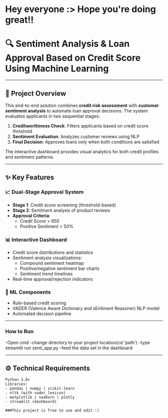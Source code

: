 # Hey everyone :> Hope you're doing great!!



# 🔍 Sentiment Analysis & Loan Approval Based on Credit Score Using Machine Learning

***

## 📌 Project Overview
This end-to-end solution combines **credit risk assessment** with **customer sentiment analysis** to automate loan approval decisions. The system evaluates applicants in two sequential stages:
1. **Creditworthiness Check**: Filters applicants based on credit score threshold
2. **Sentiment Evaluation**: Analyzes customer reviews using NLP
3. **Final Decision**: Approves loans only when both conditions are satisfied

The interactive dashboard provides visual analytics for both credit profiles and sentiment patterns.

***

## ✨ Key Features
### 📈 Dual-Stage Approval System
- **Stage 1**: Credit score screening (threshold-based)
- **Stage 2**: Sentiment analysis of product reviews
- **Approval Criteria**: 
  - Credit Score > 650 
  - Positive Sentiment > 50%

### 📊 Interactive Dashboard
- Credit score distributions and statistics
- Sentiment analysis visualizations:
  - Compound sentiment heatmap
  - Positive/negative sentiment bar charts
  - Sentiment trend timelines
- Real-time approval/rejection indicators

### 🤖 ML Components
- Rule-based credit scoring
- VADER (Valence Aware Dictionary and sEntiment Reasoner) NLP model
- Automated decision pipeline

***

### How to Run
-Open cmd
-change directory to your project location(cd 'path')
-type streamlit run senti_app.py
-feed the data set in the dashboard


***

## ⚙️ Technical Requirements
```text
Python 3.8+
Libraries:
- pandas | numpy | scikit-learn
- nltk (with vader_lexicon)
- matplotlib | seaborn | plotly
- streamlit (dashboard)

###This project is free to use and edit :)
